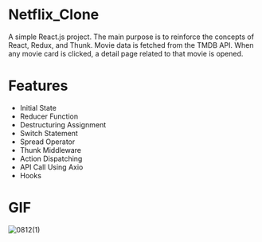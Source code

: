 # Netflix_Clone

A simple React.js project. The main purpose is to reinforce the concepts of React, Redux, and Thunk. Movie data is fetched from the TMDB API. When any movie card is clicked, a detail page related to that movie is opened.

# Features

- Initial State
- Reducer Function
- Destructuring Assignment
- Switch Statement
- Spread Operator
- Thunk Middleware
- Action Dispatching
- API Call Using Axio
- Hooks

# GIF

![0812(1)](https://github.com/user-attachments/assets/4618867a-4e46-47ff-aaa9-f3daa7418ebd)
